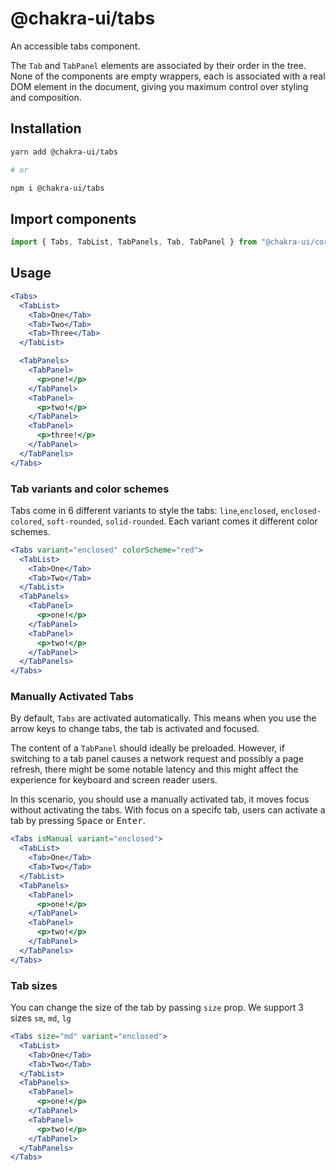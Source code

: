 # @chakra-ui/tabs

An accessible tabs component.

The `Tab` and `TabPanel` elements are associated by their order in the tree.
None of the components are empty wrappers, each is associated with a real DOM
element in the document, giving you maximum control over styling and
composition.

## Installation

```sh
yarn add @chakra-ui/tabs

# or

npm i @chakra-ui/tabs
```

## Import components

```jsx
import { Tabs, TabList, TabPanels, Tab, TabPanel } from "@chakra-ui/core"
```

## Usage

```jsx
<Tabs>
  <TabList>
    <Tab>One</Tab>
    <Tab>Two</Tab>
    <Tab>Three</Tab>
  </TabList>

  <TabPanels>
    <TabPanel>
      <p>one!</p>
    </TabPanel>
    <TabPanel>
      <p>two!</p>
    </TabPanel>
    <TabPanel>
      <p>three!</p>
    </TabPanel>
  </TabPanels>
</Tabs>
```

### Tab variants and color schemes

Tabs come in 6 different variants to style the tabs: `line`,`enclosed`,
`enclosed-colored`, `soft-rounded`, `solid-rounded`. Each variant comes it
different color schemes.

```jsx
<Tabs variant="enclosed" colorScheme="red">
  <TabList>
    <Tab>One</Tab>
    <Tab>Two</Tab>
  </TabList>
  <TabPanels>
    <TabPanel>
      <p>one!</p>
    </TabPanel>
    <TabPanel>
      <p>two!</p>
    </TabPanel>
  </TabPanels>
</Tabs>
```

### Manually Activated Tabs

By default, `Tabs` are activated automatically. This means when you use the
arrow keys to change tabs, the tab is activated and focused.

The content of a `TabPanel` should ideally be preloaded. However, if switching
to a tab panel causes a network request and possibly a page refresh, there might
be some notable latency and this might affect the experience for keyboard and
screen reader users.

In this scenario, you should use a manually activated tab, it moves focus
without activating the tabs. With focus on a specifc tab, users can activate a
tab by pressing <kbd>Space</kbd> or <kbd>Enter</kbd>.

```jsx
<Tabs isManual variant="enclosed">
  <TabList>
    <Tab>One</Tab>
    <Tab>Two</Tab>
  </TabList>
  <TabPanels>
    <TabPanel>
      <p>one!</p>
    </TabPanel>
    <TabPanel>
      <p>two!</p>
    </TabPanel>
  </TabPanels>
</Tabs>
```

### Tab sizes

You can change the size of the tab by passing `size` prop. We support 3 sizes
`sm`, `md`, `lg`

```jsx
<Tabs size="md" variant="enclosed">
  <TabList>
    <Tab>One</Tab>
    <Tab>Two</Tab>
  </TabList>
  <TabPanels>
    <TabPanel>
      <p>one!</p>
    </TabPanel>
    <TabPanel>
      <p>two!</p>
    </TabPanel>
  </TabPanels>
</Tabs>
```
